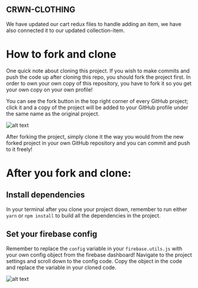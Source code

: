 ## CRWN-CLOTHING

We have updated our cart redux files to handle adding an item, we have also connected it to our updated collection-item.

# How to fork and clone

One quick note about cloning this project. If you wish to make commits and push the code up after cloning this repo, you should fork the project first. In order to own your own copy of this repository, you have to fork it so you get your own copy on your own profile!

You can see the fork button in the top right corner of every GitHub project; click it and a copy of the project will be added to your GitHub profile under the same name as the original project.

![alt text](https://i.ibb.co/1YN7SJ6/Screen-Shot-2019-07-01-at-2-02-40-AM.png "image to fork button")

After forking the project, simply clone it the way you would from the new forked project in your own GitHub repository and you can commit and push to it freely!


# After you fork and clone:

## Install dependencies

In your terminal after you clone your project down, remember to run either `yarn` or `npm install` to build all the dependencies in the project.

## Set your firebase config

Remember to replace the `config` variable in your `firebase.utils.js` with your own config object from the firebase dashboard! Navigate to the project settings and scroll down to the config code. Copy the object in the code and replace the variable in your cloned code.

![alt text](https://i.ibb.co/6ywMkBf/Screen-Shot-2019-07-01-at-11-35-02-AM.png "image to firebase config")
